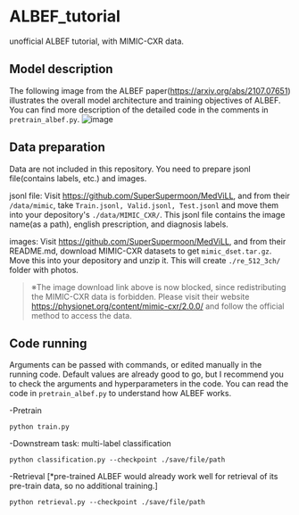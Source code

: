 # ALBEF_tutorial
unofficial ALBEF tutorial, with MIMIC-CXR data.

## Model description
The following image from the ALBEF paper(https://arxiv.org/abs/2107.07651) illustrates the overall model architecture and training objectives of ALBEF. You can find more description of the detailed code in the comments in `pretrain_albef.py`.
![image](https://user-images.githubusercontent.com/59189526/210308191-059ace87-e4d0-4ee5-b743-68fb49c0a271.png)



## Data preparation
Data are not included in this repository. You need to prepare jsonl file(contains labels, etc.) and images. 

jsonl file: Visit https://github.com/SuperSupermoon/MedViLL, and from their `/data/mimic`, take `Train.jsonl, Valid.jsonl, Test.jsonl` and move them into your depository's `./data/MIMIC_CXR/`. This jsonl file contains the image name(as a path), english prescription, and diagnosis labels.

images: Visit https://github.com/SuperSupermoon/MedViLL, and from their README.md, download MIMIC-CXR datasets to get `mimic_dset.tar.gz`. Move this into your depository and unzip it. This will create `./re_512_3ch/` folder with photos.

> ※The image download link above is now blocked, since redistributing the MIMIC-CXR data is forbidden. Please visit their website https://physionet.org/content/mimic-cxr/2.0.0/ and follow the official method to access the data.

## Code running
Arguments can be passed with commands, or edited manually in the running code. Default values are already good to go, but I recommend you to check the arguments and hyperparameters in the code. You can read the code in `pretrain_albef.py` to understand how ALBEF works.

-Pretrain

```
python train.py
```

-Downstream task: multi-label classification

```
python classification.py --checkpoint ./save/file/path
```

-Retrieval [*pre-trained ALBEF would already work well for retrieval of its pre-train data, so no additional training.]

```
python retrieval.py --checkpoint ./save/file/path
```
